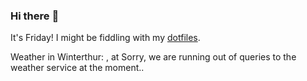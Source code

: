 ### Hi there :wave:

It's Friday! I might be fiddling with my [dotfiles](https://github.com/bewuethr/dotfiles).

Weather in Winterthur: , at Sorry, we are running out of queries to the weather service at the moment..
